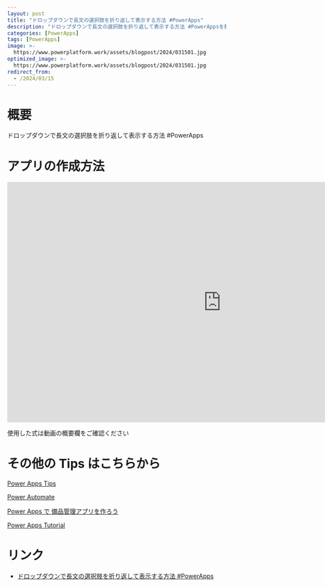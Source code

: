 ```yaml
---
layout: post
title: "ドロップダウンで長文の選択肢を折り返して表示する方法 #PowerApps"
description: "ドロップダウンで長文の選択肢を折り返して表示する方法 #PowerAppsを動画で分かりやすく解説"
categories: [PowerApps]
tags: [PowerApps]
image: >-
  https://www.powerplatform.work/assets/blogpost/2024/031501.jpg
optimized_image: >-
  https://www.powerplatform.work/assets/blogpost/2024/031501.jpg
redirect_from:
  - /2024/03/15
---
```



#  概要

ドロップダウンで長文の選択肢を折り返して表示する方法 #PowerApps


# アプリの作成方法

<iframe width="983" height="553" src="https://www.youtube.com/embed/iXYAhbZAyBc" title="YouTube video player" frameborder="0" allow="accelerometer; autoplay; clipboard-write; encrypted-media; gyroscope; picture-in-picture" allowfullscreen></iframe>


使用した式は動画の概要欄をご確認ください


# その他の Tips はこちらから

[Power Apps Tips](https://www.youtube.com/watch?v=VrAQf3JQ7yM&list=PLVhFi1fb3DqakSLVMn22DDcySXh9jtzi- )


[Power Automate](https://www.youtube.com/watch?v=-YnJYT0ASEM&list=PLVhFi1fb3Dqbzic6GieqnLFgD3aTj-eHA)


[Power Apps で 備品管理アプリを作ろう](https://www.youtube.com/playlist?list=PLVhFi1fb3DqZM3HKb8Hea6XEL96990Fyn)


[Power Apps Tutorial](https://www.youtube.com/playlist?list=PLVhFi1fb3DqalxpL974VvAJvV4iWoSbe_)


# リンク


- [ドロップダウンで長文の選択肢を折り返して表示する方法 #PowerApps](https://www.youtube.com/watch?v=iXYAhbZAyBc)

